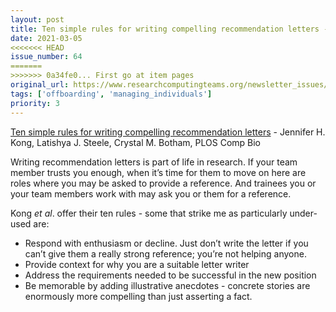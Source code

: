 ```yaml
---
layout: post
title: Ten simple rules for writing compelling recommendation letters - Jennifer H. Kong, Latishya J. Steele, Crystal M. Botham, PLOS Comp Bio
date: 2021-03-05
<<<<<<< HEAD
issue_number: 64
=======
>>>>>>> 0a34fe0... First go at item pages
original_url: https://www.researchcomputingteams.org/newsletter_issues/0064
tags: ['offboarding', 'managing_individuals']
priority: 3
---
```


<!-- markdownlint-disable MD033 -->
<!-- markdownlint-disable MD041 -->
<!-- markdownlint-disable MD049 -->

[Ten simple rules for writing compelling recommendation letters](https://journals.plos.org/ploscompbiol/article?id=10.1371/journal.pcbi.1008656) - Jennifer H. Kong, Latishya J. Steele, Crystal M. Botham, PLOS Comp Bio

Writing recommendation letters is part of life in research.  If your team member trusts you enough, when it’s time for them to move on here are roles where you may be asked to provide a reference.  And trainees you or your team members work with may ask you or them for a reference.

Kong *et al*. offer their ten rules - some that strike me as particularly under-used are:

- Respond with enthusiasm or decline.  Just don’t write the letter if you can’t give them a really strong reference; you’re not helping anyone.
- Provide context for why you are a suitable letter writer
- Address the requirements needed to be successful in the new position
- Be memorable by adding illustrative anecdotes - concrete stories are enormously more compelling than just asserting a fact.